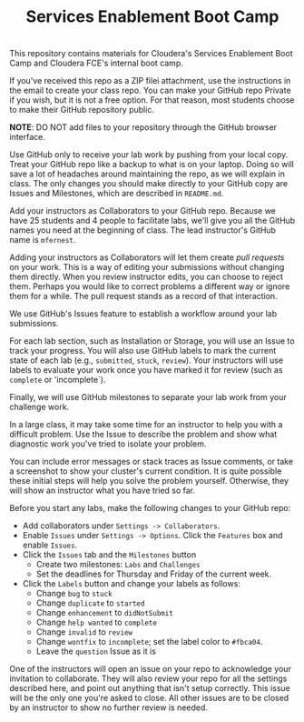 # <center>Services Enablement Boot Camp 
# <center> 

This repository contains materials for Cloudera's Services Enablement
Boot Camp and Cloudera FCE's internal boot camp.

If you've received this repo as a ZIP filei attachment, use the
instructions in the email to create your class repo. You can make
your GitHub repo Private if you wish, but it is not a free option.
For that reason, most students choose to make their GitHub repository
public.

<strong>NOTE</strong>: DO NOT add files to your repository through
the GitHub browser interface.


Use GitHub only to receive your lab work by pushing from your local
copy. Treat your GitHub repo like a backup to what is on your laptop.
Doing so will save a lot of headaches around maintaining the repo,
as we will explain in class. The only changes you should make directly
to your GitHub copy are Issues and Milestones, which are described in
`README.md`.

Add your instructors as Collaborators to your GitHub repo. Because
we have 25 students and 4 people to facilitate labs, we'll give you
all the GitHub names you need at the beginning of class. The lead
instructor's GitHub name is `mfernest`.

Adding your instructors as Collaborators will let them create <i>pull
requests</i> on your work. This is a way of editing your submissions
without changing them directly.  When you review instructor edits,
you can choose to reject them. Perhaps you would like to correct
problems a different way or ignore them for a while. The pull request
stands as a record of that interaction.

We use GitHub's Issues feature to establish a workflow around your
lab submissions.

For each lab section, such as Installation or Storage, you will use
an Issue to track your progress. You will also use GitHub labels
to mark the current state of each lab (e.g., `submitted`, `stuck`,
`review`). Your instructors will use labels to evaluate your work
once you have marked it for review (such as `complete` or 'incomplete`).

Finally, we will use GitHub milestones to separate your lab work
from your challenge work.

In a large class, it may take some time for an instructor to help you with a difficult problem.
Use the Issue to describe the problem and show what diagnostic work you've tried to isolate your problem.

You can include error messages or stack traces as Issue comments,
or take a screenshot to show your cluster's current condition.  It
is quite possible these initial steps will help you solve the problem
yourself. Otherwise, they will show an instructor what you have
tried so far.

Before you start any labs, make the following changes to your GitHub
repo:

* Add collaborators under `Settings -> Collaborators`.
* Enable `Issues` under `Settings -> Options`. Click the `Features` box and enable `Issues`.
* Click the `Issues` tab and the `Milestones` button
    * Create two milestones: `Labs` and `Challenges`
    * Set the deadlines for Thursday and Friday of the current week.
* Click the `Labels` button and change your labels as follows:
    * Change `bug` to `stuck` 
    * Change `duplicate` to `started`
    * Change `enhancement` to `didNotSubmit`
    * Change `help wanted` to `complete`
    * Change `invalid` to `review`
    * Change `wontfix` to `incomplete`; set the label color to `#fbca04`.
    * Leave the `question` Issue as it is

One of the instructors will open an issue on your repo to acknowledge
your invitation to collaborate. They will also review your repo for
all the settings described here, and point out anything that isn't
setup correctly. This issue will be the only one you're asked to
close.  All other issues are to be closed by an instructor to show
no further review is needed.

